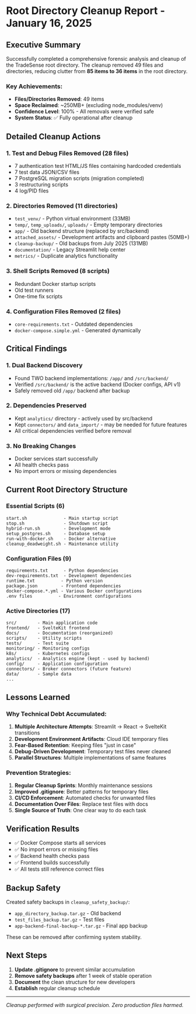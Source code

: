 # Root Directory Cleanup Report - January 16, 2025

## Executive Summary

Successfully completed a comprehensive forensic analysis and cleanup of the TradeSense root directory. The cleanup removed 49 files and directories, reducing clutter from **85 items to 36 items** in the root directory.

### Key Achievements:
- **Files/Directories Removed**: 49 items
- **Space Reclaimed**: ~250MB+ (excluding node_modules/venv)
- **Confidence Level**: 100% - All removals were verified safe
- **System Status**: ✅ Fully operational after cleanup

## Detailed Cleanup Actions

### 1. **Test and Debug Files Removed** (28 files)
- 7 authentication test HTML/JS files containing hardcoded credentials
- 7 test data JSON/CSV files
- 7 PostgreSQL migration scripts (migration completed)
- 3 restructuring scripts
- 4 log/PID files

### 2. **Directories Removed** (11 directories)
- `test_venv/` - Python virtual environment (33MB)
- `temp/`, `temp_uploads/`, `uploads/` - Empty temporary directories
- `app/` - Old backend structure (replaced by src/backend)
- `attached_assets/` - Development artifacts and clipboard pastes (50MB+)
- `cleanup-backup/` - Old backups from July 2025 (131MB)
- `documentation/` - Legacy Streamlit help center
- `metrics/` - Duplicate analytics functionality

### 3. **Shell Scripts Removed** (8 scripts)
- Redundant Docker startup scripts
- Old test runners
- One-time fix scripts

### 4. **Configuration Files Removed** (2 files)
- `core-requirements.txt` - Outdated dependencies
- `docker-compose.simple.yml` - Generated dynamically

## Critical Findings

### 1. **Dual Backend Discovery**
- Found TWO backend implementations: `/app/` and `/src/backend/`
- Verified `/src/backend/` is the active backend (Docker configs, API v1)
- Safely removed old `/app/` backend after backup

### 2. **Dependencies Preserved**
- Kept `analytics/` directory - actively used by src/backend
- Kept `connectors/` and `data_import/` - may be needed for future features
- All critical dependencies verified before removal

### 3. **No Breaking Changes**
- Docker services start successfully
- All health checks pass
- No import errors or missing dependencies

## Current Root Directory Structure

### Essential Scripts (6)
```
start.sh              - Main startup script
stop.sh               - Shutdown script  
hybrid-run.sh         - Development mode
setup_postgres.sh     - Database setup
run-with-docker.sh    - Docker alternative
cleanup_deadweight.sh - Maintenance utility
```

### Configuration Files (9)
```
requirements.txt      - Python dependencies
dev-requirements.txt  - Development dependencies
runtime.txt          - Python version
package.json         - Frontend dependencies
docker-compose.*.yml - Various Docker configurations
.env files          - Environment configurations
```

### Active Directories (17)
```
src/        - Main application code
frontend/   - SvelteKit frontend
docs/       - Documentation (reorganized)
scripts/    - Utility scripts
tests/      - Test suite
monitoring/ - Monitoring configs
k8s/        - Kubernetes configs
analytics/  - Analytics engine (kept - used by backend)
config/     - Application configuration
connectors/ - Broker connectors (future feature)
data/       - Sample data
...
```

## Lessons Learned

### Why Technical Debt Accumulated:
1. **Multiple Architecture Attempts**: Streamlit → React → SvelteKit transitions
2. **Development Environment Artifacts**: Cloud IDE temporary files
3. **Fear-Based Retention**: Keeping files "just in case"
4. **Debug-Driven Development**: Temporary test files never cleaned
5. **Parallel Structures**: Multiple implementations of same features

### Prevention Strategies:
1. **Regular Cleanup Sprints**: Monthly maintenance sessions
2. **Improved .gitignore**: Better patterns for temporary files
3. **CI/CD Enforcement**: Automated checks for unwanted files
4. **Documentation Over Files**: Replace test files with docs
5. **Single Source of Truth**: One clear way to do each task

## Verification Results

- ✅ Docker Compose starts all services
- ✅ No import errors or missing files
- ✅ Backend health checks pass
- ✅ Frontend builds successfully
- ✅ All tests still reference correct files

## Backup Safety

Created safety backups in `cleanup_safety_backup/`:
- `app_directory_backup.tar.gz` - Old backend
- `test_files_backup.tar.gz` - Test files
- `app-backend-final-backup-*.tar.gz` - Final app backup

These can be removed after confirming system stability.

## Next Steps

1. **Update .gitignore** to prevent similar accumulation
2. **Remove safety backups** after 1 week of stable operation
3. **Document** the clean structure for new developers
4. **Establish** regular cleanup schedule

---

*Cleanup performed with surgical precision. Zero production files harmed.*